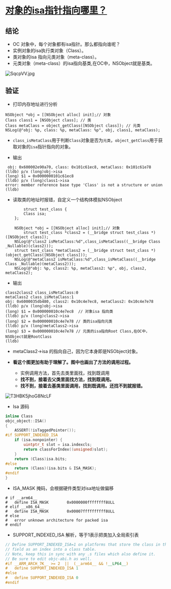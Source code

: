 # [对象的isa指针指向哪里？](https://xiaozhuanlan.com/topic/9705362814)

## 结论

- OC 对象中，每个对象都有isa指针。那么都指向谁呢？
- 实例对象的isa执行类对象（Class）。
- 类对象的isa 指向元类对象（meta-class）。
- 元类对象（meta-class）的isa指向基类,在OC中，NSObject就是基类。

![SqcpVV.jpg](https://i.loli.net/2020/12/18/FqonthXS28kpIOZ.jpg)

## 验证

- 打印内存地址进行分析

```objc
NSObject *obj = [[NSObject alloc] init];// 对象
Class class1 = [NSObject class]; // 类
Class metaClass = object_getClass([NSObject class]); // 元类
NSLog(@"obj: %p, class: %p, metaClass: %p", obj, class1, metaClass);
```



- `class_isMetaClass`用于判断`Class`对象是否为`元类`，`object_getClass`用于获取对象的`isa`指针指向的对象。

- 输出

```objc
 obj: 0x600002e90a70, class: 0x101c61ec8, metaClass: 0x101c61e78
(lldb) p/x (long)obj->isa
(long) $1 = 0x0000000101c61ec8
(lldb) p/x (long)class1->isa
error: member reference base type 'Class' is not a structure or union
(lldb) 
```

- 读取类的地址时报错，自定义一个结构体模拟NSObject

```objc
 		struct test_class {
        Class isa;
    };

    NSObject *obj = [[NSObject alloc] init];// 对象
 		struct test_class *class2 = (__bridge struct test_class *)([NSObject class]);
    NSLog(@"class2 isMetaClass:%d",class_isMetaClass((__bridge Class _Nullable)(class2)));
    struct test_class *metaClass2 = (__bridge struct test_class *)(object_getClass([NSObject class]));
    NSLog(@"metaClass2 isMetaClass:%d",class_isMetaClass((__bridge Class _Nullable)(metaClass2)));
    NSLog(@"obj: %p, class2: %p, metaClass2: %p", obj, class2, metaClass2);
```

- 输出

```objc
class2class2 class_isMetaClass:0
metaClass2 class_isMetaClass:1
obj: 0x6000035db480, class2: 0x10c4e7ec8, metaClass2: 0x10c4e7e78
(lldb) p/x (long)obj->isa
(long) $1 = 0x000000010c4e7ec8  // 对象isa 指向类
(lldb) p/x (long)class2->isa
(long) $2 = 0x000000010c4e7e78 // 类的isa指向元类
(lldb) p/x (long)metaClass2->isa
(long) $3 = 0x000000010c4e7e78 // 元类的isa指向Root Class,在OC中，NSObject就是RootClass
(lldb) 
```

- metaClass2->isa 的指向自己，因为它本身即是NSObject对象。

- **看这个图更加有助于理解了。图中也画出了方法的调用过程。**
  - 实例调用方法，首先去类里面找，找到既调用
  - **找不到，接着去父类里面找方法，找到既调用。**
  - **找不到，接着去基类里面调用，找到既调用。还找不到就报错。**



<img src="https://i.loli.net/2020/12/18/T3HBK5jhoG8NcLF.jpg" alt="T3HBK5jhoG8NcLF" style="zoom:100%;" />

- Isa 源码

```c++
inline Class 
objc_object::ISA() 
{
    ASSERT(!isTaggedPointer()); 
#if SUPPORT_INDEXED_ISA
    if (isa.nonpointer) {
        uintptr_t slot = isa.indexcls;
        return classForIndex((unsigned)slot);
    }
    return (Class)isa.bits;
#else
    return (Class)(isa.bits & ISA_MASK);
#endif
}
```

- ISA_MASK 掩码，会根据硬件类型对isa地址做偏移

```
# if __arm64__
#   define ISA_MASK        0x0000000ffffffff8ULL
# elif __x86_64__
#   define ISA_MASK        0x00007ffffffffff8ULL
# else
#   error unknown architecture for packed isa
# endif
```



- SUPPORT_INDEXED_ISA 解析，等于1表示把类加入全局索引表 


```c++
// Define SUPPORT_INDEXED_ISA=1 on platforms that store the class in the isa 
// field as an index into a class table.
// Note, keep this in sync with any .s files which also define it.
// Be sure to edit objc-abi.h as well.
#if __ARM_ARCH_7K__ >= 2  ||  (__arm64__ && !__LP64__)
#   define SUPPORT_INDEXED_ISA 1
#else
#   define SUPPORT_INDEXED_ISA 0
#endif
```






